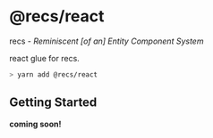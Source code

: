 # @recs/react

recs - *Reminiscent [of an] Entity Component System*

react glue for recs.

```bash
> yarn add @recs/react
```

## Getting Started

**coming soon!**
